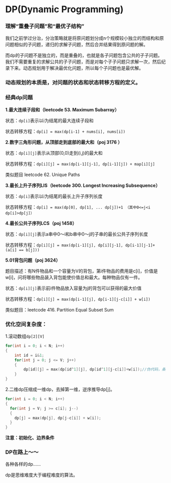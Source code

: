 # DP(Dynamic Programming)

### 理解“重叠子问题”和“最优子结构”

我们之前学过分治，分治策略就是将原问题划分成n个规模较小独立的而结构和原问题相似的子问题，递归的求解子问题，然后合并结果得到原问题的解。

而dp的子问题不是独立的，而是重叠的，也就是各子问题包含公共的子子问题。我们不需要重复的求解公共的子子问题，而是对每个子子问题只求解一次，然后纪录下来。动态规划用于解决最优化问题，所以每个子问题也是最优解。

### 动态规划的本质是，对**问题的状态**和**状态转移方程**的定义。

### 经典dp问题

**1.最大连续子段和（leetcode 53. Maximum Subarray）**

状态：```dp[i]```表示以i为结尾的最大连续子段和

状态转移方程：```dp[i] = max(dp[i-1] + nums[i], nums[i])```

**2.数字三角形问题，从顶部走到底部的最大和（poj 3176 ）**

状态：```dp[i][j]```表示从顶部(0,0)走到(i,j)的最大和

状态转移方程：```dp[i][j] = max(dp[i-1][j-1], dp[i-1][j]) + map[i][j]```

类似题目 leetcode 62. Unique Paths

**3.最长上升子序列LIS（leetcode 300. Longest Increasing Subsequence）**

状态：```dp[i]```表示以i为结尾的最长上升子序列长度

状态转移方程：```dp[i] = max(dp[0], dp[1], ... dp[j])+1 （其中0<=j<i dp[i]>dp[j]）```

**4.最长公共子序列LCS（poj 1458）**

状态：```dp[i][j]```表示a串中0～i和b串中0～j的子串的最长公共子序列长度

状态转移方程：```dp[i][j] = max(dp[i-1][j], dp[i][j-1], dp[i-1][j-1]+(a[i] == b[j]))```

**5.01背包问题（poj 3624）**

题目描述：有N件物品和一个容量为V的背包，第i件物品的费用是c[i]，价值是w[i]，问将哪些物品装入背包能使价值总和最大。每种物品仅有一件。

状态：```dp[i][j]```表示前i件物品放入容量为j的背包可以获得的最大价值

状态转移方程：```dp[i][j] = max(dp[i-1][j], dp[i-1][j-c[i]] + w[i])```

类似题目：leetcode 416. Partition Equal Subset Sum

### 优化空间复杂度：

1.滚动数组```dp[2][V]```
```c++
for(int i = 0; i < N; i++)
{
	int id = i&1;
  	for(int j = 0; j <= V; j++)
  	{
    	dp[id][j] = max(dp[id^1][j], dp[id^1][j-c[i]]+w[i]);//伪代码，条件自己判断
  	}
}
```

2.二维dp压缩成一维dp，去掉第一维，逆序推导dp[j]。

```c++
for(int i = 0; i < N; i++)
{
  for(int j = V; j >= c[i]; j--)
  {
    dp[j] = max(dp[j], dp[j-c[i]] + w[i]);
  }
}
```

**注意：初始化、边界条件**



### DP在路上～～

各种各样的dp......

dp是思维难度大于编程难度的算法。





